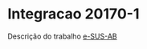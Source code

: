 # Integracao 20170-1
Descrição do trabalho [e-SUS-AB](https://github.com/kyriosdata/db/wiki/e-SUS-AB)
